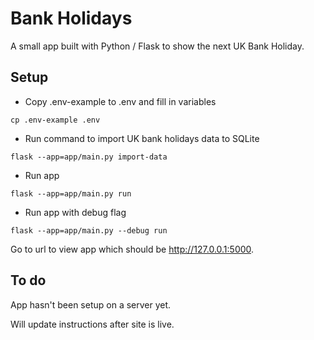 # Bank Holidays

A small app built with Python / Flask to show the next UK Bank Holiday.

## Setup

-  Copy .env-example to .env and fill in variables

```
cp .env-example .env
```

-  Run command to import UK bank holidays data to SQLite

```
flask --app=app/main.py import-data
```

-  Run app

```
flask --app=app/main.py run
```

-  Run app with debug flag

```
flask --app=app/main.py --debug run
```

Go to url to view app which should be http://127.0.0.1:5000.

## To do

App hasn't been setup on a server yet.

Will update instructions after site is live.
